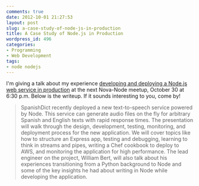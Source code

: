 ```yaml
---
comments: true
date: 2012-10-01 21:27:53
layout: post
slug: a-case-study-of-node-js-in-production
title: A Case Study of Node.js in Production
wordpress_id: 496
categories:
- Programming
- Web Development
tags:
- node nodejs
---
```


I'm giving a talk about my experience [developing and deploying a Node.js web service in production](http://www.meetup.com/Nova-Node/events/84918342/) at the next Nova-Node meetup, October 30 at 6:30 p.m. Below is the writeup. If it sounds interesting to you, come by!



> SpanishDict recently deployed a new text-to-speech service powered by Node. This service can generate audio files on the fly for arbitrary Spanish and English texts with rapid response times. The presentation will walk through the design, development, testing, monitoring, and deployment process for the new application. We will cover topics like how to structure an Express app, testing and debugging, learning to think in streams and pipes, writing a Chef cookbook to deploy to AWS, and monitoring the application for high performance. The lead engineer on the project, William Bert, will also talk about his experiences transitioning from a Python background to Node and some of the key insights he had about writing in Node while developing the application.




